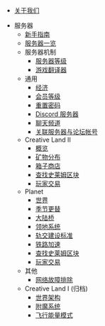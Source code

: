 * [关于我们](docs/server/about.md)
- 服务器
  * [新手指南](docs/server/guides-new.md)
  * [服务器一览](docs/server/servers.md)
  - 服务器机制
    * [服务器等级](docs/server/mechanisms/level.md)
    * [游戏翻译器](docs/server/mechanisms/translator.md)
  - 通用
    * [经济](docs/server/economy.md)
    * [会员等级](docs/server/rank.md)
    * [重置密码](docs/server/resetpass.md)
    * [Discord 服务器](docs/server/discord.md)
    * [聊天频道](docs/server/channel.md)
    * [关联服务器与论坛帐号](docs/server/link.md)
  - Creative Land II
    * [概览](docs/server/cl02/introduction.md)
    * [矿物分布](docs/server/cl02/mineral-distributions.md)
    * [箱子商店](docs/server/cl02/chest-store.md)
    * [查找史莱姆区块](docs/server/cl02/slimechunk-view-cl02.md)
    * [玩家交易](docs/server/cl02/trade-cl02.md)
  - Planet
    * [世界](docs/server/pl01/worlds-pl01.md)
    * [季节更替](docs/server/pl01/seasons.md)
    * [大陆桥](docs/server/pl01/continent-bridge.md)
    * [领地系统](docs/server/pl01/lands-pl.md)
    * [轨交建设标准](docs/server/pl01/railway-standards.md)
    * [铁路加速](docs/server/pl01/speedmine.md)
    * [查找史莱姆区块](docs/server/pl01/slimechunk-view-pl01.md)
    * [玩家交易](docs/server/pl01/trade-pl01.md)
  - 其他
    * [网络故障排除](docs/server/network-troubleshoot.md)
  - Creative Land I (归档)
    * [世界架构](docs/server/archived/cl01/cl_world_structure.md)
    * [附魔系统](docs/server/archived/cl01/enchant.md)
    * [飞行能量模式](docs/server/archived/cl01/flyc.md)  
